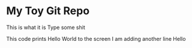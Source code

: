 # My Toy Git Repo

This is what it is
Type some shit

This code prints Hello World to the screen
I am adding another line 
Hello
